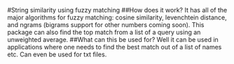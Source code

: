 #String similarity using fuzzy matching
##How does it work?
It has all of the major algorithms for fuzzy matching: cosine similarity, levenchtein distance, and ngrams (bigrams support for other numbers coming soon). This package can also find the top match from a list of a query using an unweighted average.
##What can this be used for?
Well it can be used in applications where one needs to find the best match out of a list of names etc. Can even be used for txt files.